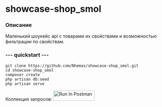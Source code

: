 # showcase-shop_smol

### Описание

Маленький шоукейс api с товарами их свойствами и возможностью фильтрации по свойствам.

### --- quickstart ---

    git clone https://github.com/Nhemas/showcase-shop_smol.git
    cd showcase-shop_smol
    composer create
    php artisan db:seed
    php artisan serve

Коллекция запросов: [<img src="https://run.pstmn.io/button.svg" alt="Run In Postman" style="width: 128px; height: 32px;">](https://god.gw.postman.com/run-collection/20998342-8f4b4022-274c-4ae4-a949-85ee09887527?action=collection%2Ffork&source=rip_markdown&collection-url=entityId%3D20998342-8f4b4022-274c-4ae4-a949-85ee09887527%26entityType%3Dcollection%26workspaceId%3D773b5df2-ca4a-4fdf-adbe-859f60c27a0b)
